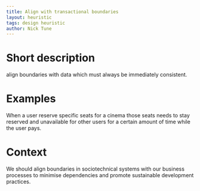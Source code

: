 ```yaml
---
title: Align with transactional boundaries
layout: heuristic
tags: design heuristic
author: Nick Tune
---
```


# Short description

align boundaries with data which must always be immediately consistent.

# Examples

When a user reserve specific seats for a cinema those seats needs to stay reserved and unavailable for other users for a certain amount of time while the user pays.

# Context

We should align boundaries in sociotechnical systems with our business processes to minimise dependencies and promote sustainable development practices.
